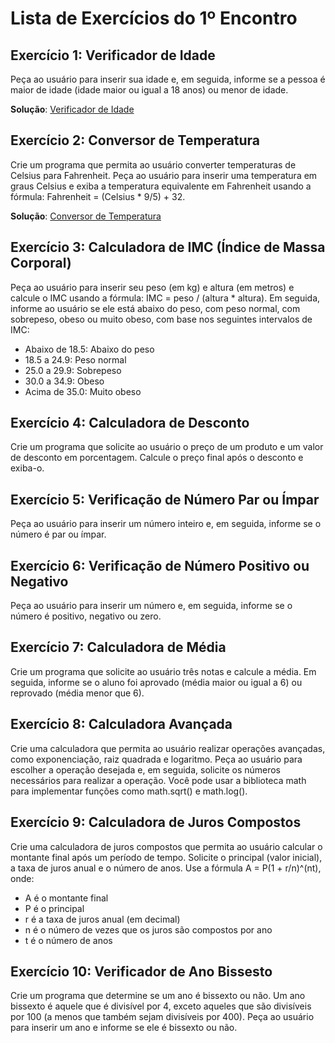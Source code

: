 # Lista de Exercícios do 1º Encontro

## Exercício 1: Verificador de Idade

Peça ao usuário para inserir sua idade e, em seguida, informe se a pessoa é maior de idade (idade maior ou igual a 18 anos) ou menor de idade.

**Solução**: [Verificador de Idade](01/01.md)

## Exercício 2: Conversor de Temperatura

Crie um programa que permita ao usuário converter temperaturas de Celsius para Fahrenheit.
Peça ao usuário para inserir uma temperatura em graus Celsius e exiba a temperatura
equivalente em Fahrenheit usando a fórmula: Fahrenheit = (Celsius * 9/5) + 32.

**Solução**: [Conversor de Temperatura](01/02.md)

## Exercício 3: Calculadora de IMC (Índice de Massa Corporal)

Peça ao usuário para inserir seu peso (em kg) e altura (em metros) e calcule o IMC usando a
fórmula: IMC = peso / (altura * altura). Em seguida, informe ao usuário se ele está abaixo do
peso, com peso normal, com sobrepeso, obeso ou muito obeso, com base nos seguintes
intervalos de IMC:

- Abaixo de 18.5: Abaixo do peso
- 18.5 a 24.9: Peso normal
- 25.0 a 29.9: Sobrepeso
- 30.0 a 34.9: Obeso
- Acima de 35.0: Muito obeso

## Exercício 4: Calculadora de Desconto

Crie um programa que solicite ao usuário o preço de um produto e um valor de desconto em
porcentagem. Calcule o preço final após o desconto e exiba-o.

## Exercício 5: Verificação de Número Par ou Ímpar

Peça ao usuário para inserir um número inteiro e, em seguida, informe se o número é par ou
ímpar.

## Exercício 6: Verificação de Número Positivo ou Negativo

Peça ao usuário para inserir um número e, em seguida, informe se o número é positivo,
negativo ou zero.

## Exercício 7: Calculadora de Média

Crie um programa que solicite ao usuário três notas e calcule a média. Em seguida, informe se
o aluno foi aprovado (média maior ou igual a 6) ou reprovado (média menor que 6).

## Exercício 8: Calculadora Avançada

Crie uma calculadora que permita ao usuário realizar operações avançadas, como
exponenciação, raiz quadrada e logaritmo. Peça ao usuário para escolher a operação desejada
e, em seguida, solicite os números necessários para realizar a operação. Você pode usar a
biblioteca math para implementar funções como math.sqrt() e math.log().

## Exercício 9: Calculadora de Juros Compostos

Crie uma calculadora de juros compostos que permita ao usuário calcular o montante final
após um período de tempo. Solicite o principal (valor inicial), a taxa de juros anual e o número
de anos.
Use a fórmula A = P(1 + r/n)^(nt), onde:

- A é o montante final
- P é o principal
- r é a taxa de juros anual (em decimal)
- n é o número de vezes que os juros são compostos por ano
- t é o número de anos

## Exercício 10: Verificador de Ano Bissesto

Crie um programa que determine se um ano é bissexto ou não. Um ano bissexto é aquele que
é divisível por 4, exceto aqueles que são divisíveis por 100 (a menos que também sejam
divisíveis por 400). Peça ao usuário para inserir um ano e informe se ele é bissexto ou não.
